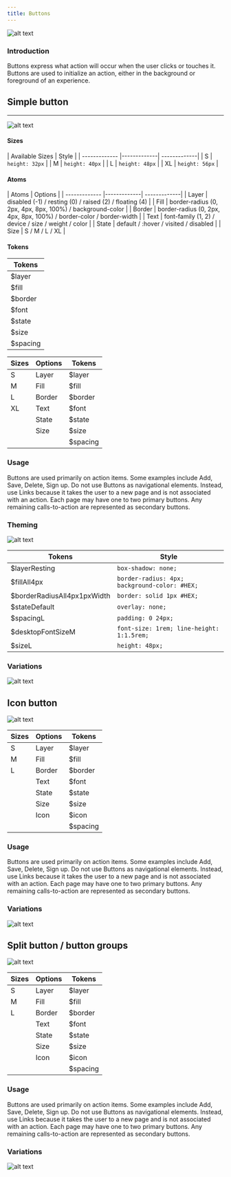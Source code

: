 ```yaml
---
title: Buttons
---
```

![alt text](http://thonet.realized.es/doc/img/components/btn-tokens.png "Tokens composing a button")

### Introduction

Buttons express what action will occur when the user clicks or touches it. Buttons are used to initialize an action, either in the background or foreground of an experience.

## Simple button

---

![alt text](http://thonet.realized.es/doc/img/components/btn-simple-sizes.png "Simple button sizes")

#### Sizes

| Available Sizes  | Style  |
| ------------- |-------------| -------------|
| S | `height: 32px` |
| M | `height: 40px` |
| L | `height: 48px` |
| XL | `height: 56px` |

#### Atoms

| Atoms  | Options  |
| ------------- |-------------| -------------|
| Layer | disabled (-1) / resting (0) / raised (2) / floating (4) |
| Fill | border-radius (0, 2px, 4px, 8px, 100%) / background-color |
| Border | border-radius (0, 2px, 4px, 8px, 100%) / border-color / border-width |
| Text | font-family (1, 2) / device / size / weight / color |
| State | default / :hover / visited / disabled |
| Size | S / M / L / XL |

#### Tokens

| Tokens  |
| --------- |
| $layer |
| $fill |
| $border |
| $font |
| $state | 
| $size |
| $spacing |


| Sizes        | Options  | Tokens     |
| ------------- |-------------| -------------|
| S | Layer | $layer |
| M | Fill | $fill |
| L | Border | $border |
| XL | Text | $font |
|  | State | $state |
|  | Size | $size |
|  |  | $spacing |

### Usage

Buttons are used primarily on action items. Some examples include Add, Save, Delete, Sign up. Do not use Buttons as navigational elements. Instead, use Links because it takes the user to a new page and is not associated with an action. Each page may have one to two primary buttons. Any remaining calls-to-action are represented as secondary buttons.

### Theming

![alt text](http://thonet.realized.es/doc/img/components/btn-tokens.png "Tokens composing a button")

| Tokens        | Style  |
| ------------- |-------------|
| $layerResting | `box-shadow: none;` |
| $fillAll4px | `border-radius: 4px; background-color: #HEX;` |
| $borderRadiusAll4px1pxWidth | `border: solid 1px #HEX;` |
| $stateDefault | `overlay: none;` |
| $spacingL | `padding: 0 24px;` |
| $desktopFontSizeM | `font-size: 1rem; line-height: 1:1.5rem;` |
| $sizeL | `height: 48px;` |

### Variations

![alt text](http://thonet.realized.es/doc/img/components/btn-variations.png "Simple button variations")

## Icon button

![alt text](http://thonet.realized.es/doc/img/components/btn-icon.png "Icon button")

| Sizes        | Options  | Tokens     |
| ------------- |-------------| -------------|
| S | Layer | $layer |
| M | Fill | $fill |
| L | Border | $border |
|  | Text | $font |
|  | State | $state |
|  | Size | $size |
|  | Icon | $icon |
|  |  | $spacing |


### Usage

Buttons are used primarily on action items. Some examples include Add, Save, Delete, Sign up. Do not use Buttons as navigational elements. Instead, use Links because it takes the user to a new page and is not associated with an action. Each page may have one to two primary buttons. Any remaining calls-to-action are represented as secondary buttons.

### Variations

![alt text](http://thonet.realized.es/doc/img/components/btn-icon-variations.png "Icon button variations")

## Split button / button groups

![alt text](http://thonet.realized.es/doc/img/components/btn-groups.png "Icon button variations")


| Sizes        | Options  | Tokens     |
| ------------- |-------------| -------------|
| S | Layer | $layer |
| M | Fill | $fill |
| L | Border | $border |
|  | Text | $font |
|  | State | $state |
|  | Size | $size |
|  | Icon | $icon |
|  |  | $spacing |

### Usage

Buttons are used primarily on action items. Some examples include Add, Save, Delete, Sign up. Do not use Buttons as navigational elements. Instead, use Links because it takes the user to a new page and is not associated with an action. Each page may have one to two primary buttons. Any remaining calls-to-action are represented as secondary buttons.

### Variations

![alt text](http://thonet.realized.es/doc/img/components/btn-groups-variations.png "Split buttons variations")
